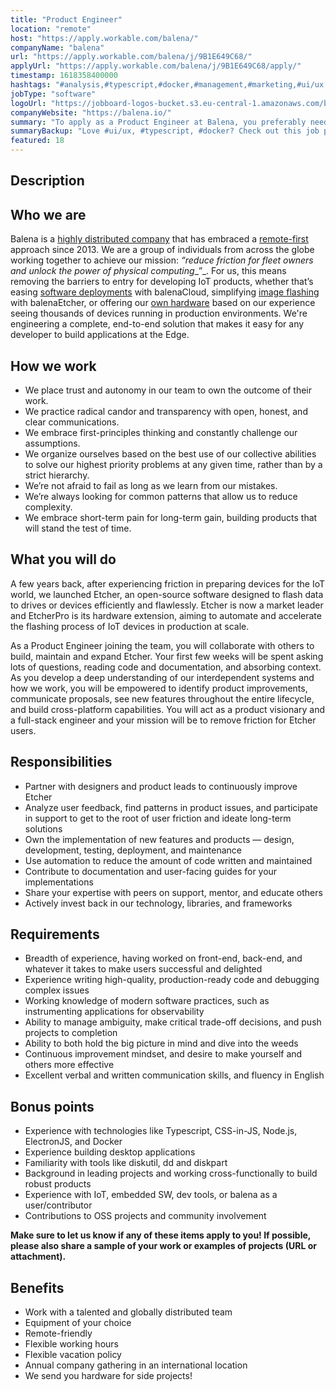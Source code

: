 ```yaml
---
title: "Product Engineer"
location: "remote"
host: "https://apply.workable.com/balena/"
companyName: "balena"
url: "https://apply.workable.com/balena/j/9B1E649C68/"
applyUrl: "https://apply.workable.com/balena/j/9B1E649C68/apply/"
timestamp: 1618358400000
hashtags: "#analysis,#typescript,#docker,#management,#marketing,#ui/ux,#office,#English"
jobType: "software"
logoUrl: "https://jobboard-logos-bucket.s3.eu-central-1.amazonaws.com/balena"
companyWebsite: "https://balena.io/"
summary: "To apply as a Product Engineer at Balena, you preferably need to have experience writing high-quality, production-ready code and debugging complex issues."
summaryBackup: "Love #ui/ux, #typescript, #docker? Check out this job post!"
featured: 18
---
```


## Description

## Who we are

Balena is a [highly distributed company](https://resin.io/team/) that has embraced a [remote-first](https://www.balena.io/blog/how-we-run-a-remote-team/) approach since 2013. We are a group of individuals from across the globe working together to achieve our mission: _“reduce friction for fleet owners and unlock the power of physical computing__”_. For us, this means removing the barriers to entry for developing IoT products, whether that’s easing [software deployments](https://www.balena.io/docs/learn/deploy/deployment/) with balenaCloud, simplifying [image flashing](https://www.balena.io/etcher/) with balenaEtcher, or offering our [own hardware](https://www.balena.io/fin/) based on our experience seeing thousands of devices running in production environments. We're engineering a complete, end-to-end solution that makes it easy for any developer to build applications at the Edge.

## How we work

*   We place trust and autonomy in our team to own the outcome of their work.
*   We practice radical candor and transparency with open, honest, and clear communications.
*   We embrace first-principles thinking and constantly challenge our assumptions.
*   We organize ourselves based on the best use of our collective abilities to solve our highest priority problems at any given time, rather than by a strict hierarchy.
*   We’re not afraid to fail as long as we learn from our mistakes.
*   We’re always looking for common patterns that allow us to reduce complexity.
*   We embrace short-term pain for long-term gain, building products that will stand the test of time.

## What you will do

A few years back, after experiencing friction in preparing devices for the IoT world, we launched Etcher, an open-source software designed to flash data to drives or devices efficiently and flawlessly. Etcher is now a market leader and EtcherPro is its hardware extension, aiming to automate and accelerate the flashing process of IoT devices in production at scale.

As a Product Engineer joining the team, you will collaborate with others to build, maintain and expand Etcher. Your first few weeks will be spent asking lots of questions, reading code and documentation, and absorbing context. As you develop a deep understanding of our interdependent systems and how we work, you will be empowered to identify product improvements, communicate proposals, see new features throughout the entire lifecycle, and build cross-platform capabilities. You will act as a product visionary and a full-stack engineer and your mission will be to remove friction for Etcher users.

## Responsibilities

*   Partner with designers and product leads to continuously improve Etcher
*   Analyze user feedback, find patterns in product issues, and participate in support to get to the root of user friction and ideate long-term solutions
*   Own the implementation of new features and products — design, development, testing, deployment, and maintenance
*   Use automation to reduce the amount of code written and maintained
*   Contribute to documentation and user-facing guides for your implementations
*   Share your expertise with peers on support, mentor, and educate others
*   Actively invest back in our technology, libraries, and frameworks

## Requirements

*   Breadth of experience, having worked on front-end, back-end, and whatever it takes to make users successful and delighted
*   Experience writing high-quality, production-ready code and debugging complex issues
*   Working knowledge of modern software practices, such as instrumenting applications for observability
*   Ability to manage ambiguity, make critical trade-off decisions, and push projects to completion
*   Ability to both hold the big picture in mind and dive into the weeds
*   Continuous improvement mindset, and desire to make yourself and others more effective
*   Excellent verbal and written communication skills, and fluency in English

## Bonus points

*   Experience with technologies like Typescript, CSS-in-JS, Node.js, ElectronJS, and Docker
*   Experience building desktop applications
*   Familiarity with tools like diskutil, dd and diskpart
*   Background in leading projects and working cross-functionally to build robust products
*   Experience with IoT, embedded SW, dev tools, or balena as a user/contributor
*   Contributions to OSS projects and community involvement

**Make sure to let us know if any of these items apply to you! If possible, please also share a sample of your work or examples of projects (URL or attachment).**

## Benefits

*   Work with a talented and globally distributed team
*   Equipment of your choice
*   Remote-friendly
*   Flexible working hours
*   Flexible vacation policy
*   Annual company gathering in an international location
*   We send you hardware for side projects!

